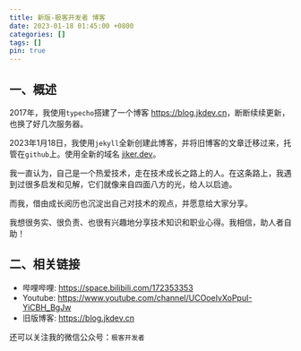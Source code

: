```yaml
---
title: 新版-极客开发者 博客
date: 2023-01-18 01:45:00 +0800
categories: []
tags: []
pin: true
---
```


## 一、概述

2017年，我使用`typecho`搭建了一个博客 <https://blog.jkdev.cn>，断断续续更新，也换了好几次服务器。

2023年1月18日，我使用`jekyll`全新创建此博客，并将旧博客的文章迁移过来，托管在`github`上。使用全新的域名 [jiker.dev](https://blog.jkdev.cn)。

我一直认为，自己是一个热爱技术，走在技术成长之路上的人。在这条路上，我遇到过很多启发和见解，它们就像来自四面八方的光，给人以启迪。

而我，借由成长阅历也沉淀出自己对技术的观点，并愿意给大家分享。

我想很务实、很负责、也很有兴趣地分享技术知识和职业心得。我相信，助人者自助！

## 二、相关链接

- 哔哩哔哩: <https://space.bilibili.com/172353353>
- Youtube: <https://www.youtube.com/channel/UCOoeIvXoPpuI-YiCBH_BgJw>
- 旧版博客: <https://blog.jkdev.cn>

还可以关注我的微信公众号：`极客开发者`
